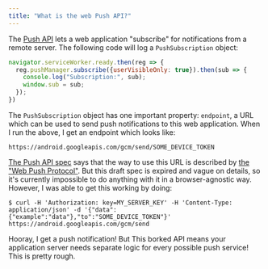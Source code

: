 ```yaml
---
title: "What is the web Push API?"
---
```


The [Push API](https://developer.mozilla.org/en-US/docs/Web/API/Push_API)
lets a web application "subscribe" for notifications from a remote server.
The following code will log a `PushSubscription` object:

```js
navigator.serviceWorker.ready.then(reg => {
  reg.pushManager.subscribe({userVisibleOnly: true}).then(sub => {
    console.log("Subscription:", sub);
    window.sub = sub;
  });
})
```

The `PushSubscription` object has one important property:
`endpoint`, a URL which can be used to send push notifications to this web application.
When I run the above, I get an endpoint which looks like:

```
https://android.googleapis.com/gcm/send/SOME_DEVICE_TOKEN
```

[The Push API spec](https://www.w3.org/TR/push-api/#push-service)
says that the way to use this URL is described by
[the "Web Push Protocol"](https://tools.ietf.org/html/draft-ietf-webpush-protocol-12).
But this draft spec is expired and vague on details,
so it's currently impossible to do anything with it in a browser-agnostic way.
However, I was able to get this working by doing:

```
$ curl -H 'Authorization: key=MY_SERVER_KEY' -H 'Content-Type: application/json' -d '{"data": {"example":"data"},"to":"SOME_DEVICE_TOKEN"}' https://android.googleapis.com/gcm/send
```

Hooray, I get a push notification!
But This borked API means your application server needs
separate logic for every possible push service!
This is pretty rough.
